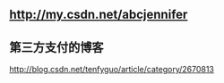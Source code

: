 http://my.csdn.net/abcjennifer
---
第三方支付的博客
---
http://blog.csdn.net/tenfyguo/article/category/2670813
